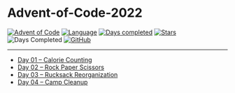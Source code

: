 # Advent-of-Code-2022

[![Advent of Code](https://img.shields.io/badge/Advent%20of%20Code%20🎄-2022-brightgreen)](https://adventofcode.com/2022/about)
[![Language](https://img.shields.io/badge/Rust-gray?logo=rust&logoColor=#E57324)](https://www.typescriptlang.org/)
[![Days completed](https://img.shields.io/badge/day%20📅-6-9cf)](https://adventofcode.com/2022)
[![Stars](https://img.shields.io/badge/stars%20⭐-9-yellow)](https://adventofcode.com/2022/stats)
![Days Completed](https://img.shields.io/badge/days%20completed-4-red)
[![GitHub](https://img.shields.io/github/license/Tim-Tech-Dev/Advent-of-Code-2022?label=License)](https://github.com/TimTechDev/Advent-of-Code-2022/blob/main/LICENSE)

---

- [Day 01 – Calorie Counting](day-01/README.md)
- [Day 02 – Rock Paper Scissors](day-02/README.md)
- [Day 03 – Rucksack Reorganization](day-03/README.md)
- [Day 04 – Camp Cleanup](day-04/README.md)
